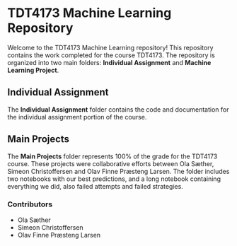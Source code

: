 # TDT4173 Machine Learning Repository

Welcome to the TDT4173 Machine Learning repository! This repository contains the work completed for the course TDT4173. The repository is organized into two main folders: **Individual Assignment** and **Machine Learning Project**.

## Individual Assignment

The **Individual Assignment** folder contains the code and documentation for the individual assignment portion of the course.

## Main Projects

The **Main Projects** folder represents 100% of the grade for the TDT4173 course. These projects were collaborative efforts between Ola Sæther, Simeon Christoffersen and Olav Finne Præsteng Larsen. The folder includes two notebooks with our best predictions, and a long notebook containing everything we did, also failed attempts and failed strategies.

### Contributors
- Ola Sæther
- Simeon Christoffersen
- Olav Finne Præsteng Larsen
